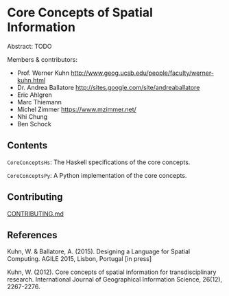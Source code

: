 Core Concepts of Spatial Information
=============================================

Abstract: TODO

Members & contributors:

* Prof. Werner Kuhn  <http://www.geog.ucsb.edu/people/faculty/werner-kuhn.html>
* Dr. Andrea Ballatore  <http://sites.google.com/site/andreaballatore>
* Eric Ahlgren
* Marc Thiemann
* Michel Zimmer <https://www.mzimmer.net/>
* Nhi Chung
* Ben Schock

Contents
----------------------

`CoreConceptsHs`: The Haskell specifications of the core concepts.

`CoreConceptsPy`: A Python implementation of the core concepts.

Contributing
----------------------
[CONTRIBUTING.md](CONTRIBUTING.md)


References
----------------------

Kuhn, W. & Ballatore, A. (2015). Designing a Language for Spatial Computing. AGILE 2015, Lisbon, Portugal [in press] 

Kuhn, W. (2012). Core concepts of spatial information for transdisciplinary research. International Journal of Geographical Information Science, 26(12), 2267-2276.
